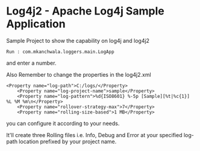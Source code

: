 # Log4j2 - Apache Log4j Sample Application

Sample Project to show the capability on log4j and log4j2

	Run : com.mkanchwala.loggers.main.LogApp

and enter a number.

Also Remember to change the properties in the log4j2.xml

	<Property name="log-path">C:/logs/</Property>
		<Property name="log-project-name">sample</Property>
		<Property name="log-pattern">%d{ISO8601} %-5p [Sample][%t|%c{1}] %L %M %m\n</Property>
		<Property name="rollover-strategy-max">7</Property>
		<Property name="rolling-size-based">1 MB</Property>

 you can configure it according to your needs.
 
 It'll create three Rolling files i.e. Info, Debug and Error at your specified log-path location prefixed by your project name.